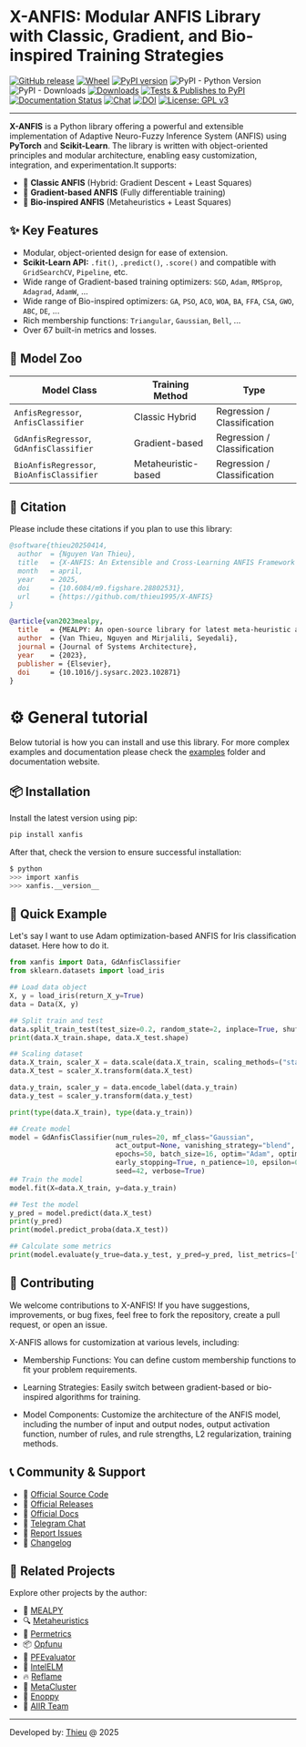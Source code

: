 # X-ANFIS: Modular ANFIS Library with Classic, Gradient, and Bio-inspired Training Strategies

[![GitHub release](https://img.shields.io/badge/release-1.0.1-yellow.svg)](https://github.com/thieu1995/X-ANFIS/releases)
[![Wheel](https://img.shields.io/pypi/wheel/gensim.svg)](https://pypi.python.org/pypi/xanfis) 
[![PyPI version](https://badge.fury.io/py/xanfis.svg)](https://badge.fury.io/py/xanfis)
![PyPI - Python Version](https://img.shields.io/pypi/pyversions/xanfis.svg)
![PyPI - Downloads](https://img.shields.io/pypi/dm/xanfis.svg)
[![Downloads](https://pepy.tech/badge/xanfis)](https://pepy.tech/project/xanfis)
[![Tests & Publishes to PyPI](https://github.com/thieu1995/X-ANFIS/actions/workflows/publish-package.yaml/badge.svg)](https://github.com/thieu1995/X-ANFIS/actions/workflows/publish-package.yaml)
[![Documentation Status](https://readthedocs.org/projects/xanfis/badge/?version=latest)](https://x-anfis.readthedocs.io/en/latest/?badge=latest)
[![Chat](https://img.shields.io/badge/Chat-on%20Telegram-blue)](https://t.me/+fRVCJGuGJg1mNDg1)
[![DOI](https://img.shields.io/badge/DOI-10.6084%2Fm9.figshare.28802531-blue)](https://doi.org/10.6084/m9.figshare.28802531)
[![License: GPL v3](https://img.shields.io/badge/License-GPLv3-blue.svg)](https://www.gnu.org/licenses/gpl-3.0)

---

**X-ANFIS** is a Python library offering a powerful and extensible implementation of Adaptive Neuro-Fuzzy Inference System (ANFIS) 
using **PyTorch** and **Scikit-Learn**. The library is written with object-oriented principles and modular architecture, 
enabling easy customization, integration, and experimentation.It supports:

- 🔧 **Classic ANFIS** (Hybrid: Gradient Descent + Least Squares)
- 🌊 **Gradient-based ANFIS** (Fully differentiable training)
- 🧠 **Bio-inspired ANFIS** (Metaheuristics + Least Squares)

## ✨ Key Features

- Modular, object-oriented design for ease of extension.
- **Scikit-Learn API:** `.fit()`, `.predict()`, `.score()` and compatible with `GridSearchCV`, `Pipeline`, etc.
- Wide range of Gradient-based training optimizers: `SGD`, `Adam`, `RMSprop`, `Adagrad`, `AdamW`, ...
- Wide range of Bio-inspired optimizers: `GA`, `PSO`, `ACO`, `WOA`, `BA`, `FFA`, `CSA`, `GWO`, `ABC`, `DE`, ...
- Rich membership functions: `Triangular`, `Gaussian`, `Bell`, ...
- Over 67 built-in metrics and losses.

## 🧠 Model Zoo

| Model Class                               | Training Method     | Type                        |
|-------------------------------------------|---------------------|-----------------------------|
| `AnfisRegressor`, `AnfisClassifier`       | Classic Hybrid      | Regression / Classification |
| `GdAnfisRegressor`, `GdAnfisClassifier`   | Gradient-based      | Regression / Classification |
| `BioAnfisRegressor`, `BioAnfisClassifier` | Metaheuristic-based | Regression / Classification | 


## 📌 Citation

Please include these citations if you plan to use this library:

```bibtex
@software{thieu20250414,
  author  = {Nguyen Van Thieu},
  title   = {X-ANFIS: An Extensible and Cross-Learning ANFIS Framework for Machine Learning Tasks},
  month   = april,
  year    = 2025,
  doi     = {10.6084/m9.figshare.28802531},
  url     = {https://github.com/thieu1995/X-ANFIS}
}

@article{van2023mealpy,
  title   = {MEALPY: An open-source library for latest meta-heuristic algorithms in Python},
  author  = {Van Thieu, Nguyen and Mirjalili, Seyedali},
  journal = {Journal of Systems Architecture},
  year    = {2023},
  publisher = {Elsevier},
  doi     = {10.1016/j.sysarc.2023.102871}
}
```

# ⚙️ General tutorial

Below tutorial is how you can install and use this library. For more complex examples and documentation 
please check the [examples](examples) folder and documentation website.


## 📦 Installation

Install the latest version using pip:

```bash
pip install xanfis
```

After that, check the version to ensure successful installation:

```bash
$ python
>>> import xanfis
>>> xanfis.__version__
```


## 🧪 Quick Example

Let's say I want to use Adam optimization-based ANFIS for Iris classification dataset. Here how to do it.

```python
from xanfis import Data, GdAnfisClassifier
from sklearn.datasets import load_iris

## Load data object
X, y = load_iris(return_X_y=True)
data = Data(X, y)

## Split train and test
data.split_train_test(test_size=0.2, random_state=2, inplace=True, shuffle=True)
print(data.X_train.shape, data.X_test.shape)

## Scaling dataset
data.X_train, scaler_X = data.scale(data.X_train, scaling_methods=("standard", "minmax"))
data.X_test = scaler_X.transform(data.X_test)

data.y_train, scaler_y = data.encode_label(data.y_train)
data.y_test = scaler_y.transform(data.y_test)

print(type(data.X_train), type(data.y_train))

## Create model
model = GdAnfisClassifier(num_rules=20, mf_class="Gaussian",
                          act_output=None, vanishing_strategy="blend", reg_lambda=None,
                          epochs=50, batch_size=16, optim="Adam", optim_params={"lr": 0.01},
                          early_stopping=True, n_patience=10, epsilon=0.001, valid_rate=0.1,
                          seed=42, verbose=True)
## Train the model
model.fit(X=data.X_train, y=data.y_train)

## Test the model
y_pred = model.predict(data.X_test)
print(y_pred)
print(model.predict_proba(data.X_test))

## Calculate some metrics
print(model.evaluate(y_true=data.y_test, y_pred=y_pred, list_metrics=["F2S", "CKS", "FBS", "PS", "RS", "NPV", "F1S"]))
```


## 💬 Contributing

We welcome contributions to X-ANFIS! If you have suggestions, improvements, or bug fixes, feel free to fork 
the repository, create a pull request, or open an issue.

X-ANFIS allows for customization at various levels, including:

* Membership Functions: You can define custom membership functions to fit your problem requirements.

* Learning Strategies: Easily switch between gradient-based or bio-inspired algorithms for training.

* Model Components: Customize the architecture of the ANFIS model, including the number of input and output nodes, 
output activation function, number of rules, and rule strengths, L2 regularization, training methods.


## 📞 Community & Support

- 📖 [Official Source Code](https://github.com/thieu1995/X-ANFIS)
- 📖 [Official Releases](https://pypi.org/project/xanfis/)
- 📖 [Official Docs](https://x-anfis.readthedocs.io/)
- 💬 [Telegram Chat](https://t.me/+fRVCJGuGJg1mNDg1)
- 🐛 [Report Issues](https://github.com/thieu1995/X-ANFIS/issues)
- 🔄 [Changelog](https://github.com/thieu1995/X-ANFIS/blob/master/ChangeLog.md)


## 🧩 Related Projects

Explore other projects by the author:

- 🔧 [MEALPY](https://github.com/thieu1995/mealpy)
- 🔍 [Metaheuristics](https://github.com/thieu1995/metaheuristics)
- 🧪 [Permetrics](https://github.com/thieu1995/permetrics)
- 📦 [Opfunu](https://github.com/thieu1995/opfunu)
- 🔬 [PFEvaluator](https://github.com/thieu1995/pfevaluator)
- 🧠 [IntelELM](https://github.com/thieu1995/IntelELM)
- 🔥 [Reflame](https://github.com/thieu1995/reflame)
- 🧭 [MetaCluster](https://github.com/thieu1995/MetaCluster)
- 🧠 [Enoppy](https://github.com/thieu1995/enoppy)
- 🤖 [AIIR Team](https://github.com/aiir-team)

---

Developed by: [Thieu](mailto:nguyenthieu2102@gmail.com?Subject=XANFIS_QUESTIONS) @ 2025
